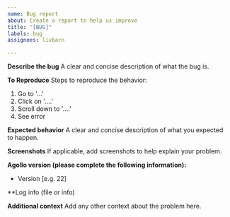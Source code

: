 ```yaml
---
name: Bug report
about: Create a report to help us improve
title: "[BUG]"
labels: bug
assignees: livbarn

---
```


**Describe the bug**
A clear and concise description of what the bug is.

**To Reproduce**
Steps to reproduce the behavior:
1. Go to '...'
2. Click on '....'
3. Scroll down to '....'
4. See error

**Expected behavior**
A clear and concise description of what you expected to happen.

**Screenshots**
If applicable, add screenshots to help explain your problem.

**Agollo version (please complete the following information):**
 - Version [e.g. 22]

**Log info (file or info)

**Additional context**
Add any other context about the problem here.
